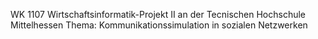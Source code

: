 WK 1107 Wirtschaftsinformatik-Projekt II
an der Tecnischen Hochschule Mittelhessen
Thema: Kommunikationssimulation in sozialen Netzwerken

